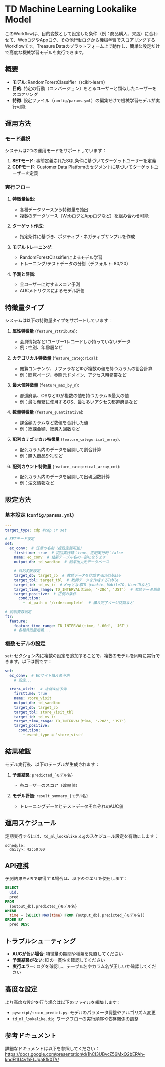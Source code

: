 # TD Machine Learning Lookalike Model

このWorkflowは、目的変数として設定した条件（例：商品購入、来店）に合わせて、WebログやAppログ、その他行動ログから機械学習でスコアリングするWorkflowです。Treasure Dataのプラットフォーム上で動作し、簡単な設定だけで高度な機械学習モデルを実行できます。

## 概要

- **モデル**: RandomForestClassifier（scikit-learn）
- **目的**: 特定の行動（コンバージョン）をとるユーザーと類似したユーザーをスコアリング
- **特徴**: 設定ファイル（`config/params.yml`）の編集だけで機械学習モデルが実行可能

## 運用方法

### モード選択

システムは2つの運用モードをサポートしています：

1. **SETモード**: 事前定義されたSQL条件に基づいてターゲットユーザーを定義
2. **CDPモード**: Customer Data Platformのセグメントに基づいてターゲットユーザーを定義

### 実行フロー

1. **特徴量抽出**:
   - 各種データソースから特徴量を抽出
   - 複数のデータソース（WebログとAppログなど）を組み合わせ可能

2. **ターゲット作成**:
   - 指定条件に基づき、ポジティブ・ネガティブサンプルを作成

3. **モデルトレーニング**:
   - RandomForestClassifierによるモデル学習
   - トレーニング/テストデータの分割（デフォルト: 80/20）

4. **予測と評価**:
   - 全ユーザーに対するスコア予測
   - AUCメトリクスによるモデル評価

## 特徴量タイプ

システムは以下の特徴量タイプをサポートしています：

1. **属性特徴量** (`feature_attribute`):
   - 会員情報など1ユーザー1レコードしか持っていないデータ
   - 例：性別、年齢層など

2. **カテゴリカル特徴量** (`feature_categorical`):
   - 閲覧コンテンツ、リファラなどIDが複数の値を持つカラムの割合計算
   - 例：閲覧ページ、参照元ドメイン、アクセス時間帯など

3. **最大値特徴量** (`feature_max_by_n`):
   - 都道府県、OSなどIDが複数の値を持つカラムの最大の値
   - 例：最も頻繁に使用するOS、最も多いアクセス都道府県など

4. **数量特徴量** (`feature_quantitative`):
   - 課金額カラムなど数値を合計した値
   - 例：総課金額、総購入回数など

5. **配列カテゴリカル特徴量** (`feature_categorical_array`):
   - 配列カラム内のデータを展開して割合計算
   - 例：購入商品SKUなど

6. **配列カウント特徴量** (`feature_categorical_array_cnt`):
   - 配列カラム内のデータを展開して出現回数計算
   - 例：注文情報など

## 設定方法

### 基本設定 (`config/params.yml`)

```yaml
---
target_type: cdp #cdp or set

# SETモード設定
set:
  ec_conv:  # 任意の名前（複数定義可能）
    firsttime: true  # 初回実行時：true、定期実行時：false
    name: ec_conv  # 結果テーブル名の一部になります
    output_db: td_sandbox  # 結果出力先データベース
    
    # 目的変数設定
    target_db: target_db  # 教師データを作成するDatabase
    target_tbl: target_tbl  # 教師データを作成するTable
    target_id: td_ms_id  # KeyとなるID（cookie、MobileID、UserIDなど）
    target_time_range: TD_INTERVAL(time, '-28d', 'JST')  # 教師データ期間
    target_positive:  # 正例の条件
      condition:
        - td_path = '/ordercomplete'  # 購入完了ページ訪問など

# 説明変数設定
ftr:
  feature:
    feature_time_range: TD_INTERVAL(time, '-60d', 'JST')
    # 各種特徴量定義...
```

### 複数モデルの設定

`set:`セクション内に複数の設定を追加することで、複数のモデルを同時に実行できます。以下は例です：

```yaml
set:
  ec_conv:  # ECサイト購入者予測
    # 設定...
  
  store_visit:  # 店舗来店予測
    firsttime: true
    name: store_visit
    output_db: td_sandbox
    target_db: target_db
    target_tbl: store_visit_tbl
    target_id: td_ms_id
    target_time_range: TD_INTERVAL(time, '-28d', 'JST')
    target_positive:
      condition:
        - event_type = 'store_visit'
```

## 結果確認

モデル実行後、以下のテーブルが生成されます：

1. **予測結果**: `predicted_{モデル名}`
   - 各ユーザーのスコア（確率値）

2. **モデル評価**: `result_summary_{モデル名}`
   - トレーニングデータとテストデータそれぞれのAUC値

## 運用スケジュール

定期実行するには、`td_ml_lookalike.dig`のスケジュール設定を有効にします：

```
schedule:
  daily>: 02:50:00
```

## API連携

予測結果をAPIで取得する場合は、以下のクエリを使用します：

```sql
SELECT 
  uid, 
  pred 
FROM 
  {output_db}.predicted_{モデル名} 
WHERE 
  time = (SELECT MAX(time) FROM {output_db}.predicted_{モデル名})
ORDER BY 
  pred DESC
```

## トラブルシューティング

- **AUCが低い場合**: 特徴量の期間や種類を見直してください
- **予測結果がない**: IDの一貫性を確認してください
- **実行エラー**: ログを確認し、テーブル名やカラム名が正しいか確認してください

## 高度な設定

より高度な設定を行う場合は以下のファイルを編集します：

- `pyscript/train_predict.py`: モデルのパラメータ調整やアルゴリズム変更
- `td_ml_lookalike.dig`: ワークフローの実行順序や依存関係の調整

## 参考ドキュメント

詳細なドキュメントは以下を参照してください：
https://docs.google.com/presentation/d/1hCl3UBvcZ56MxQ2bERAh-kndFtIU4vfhFLJga8fk0TA/
